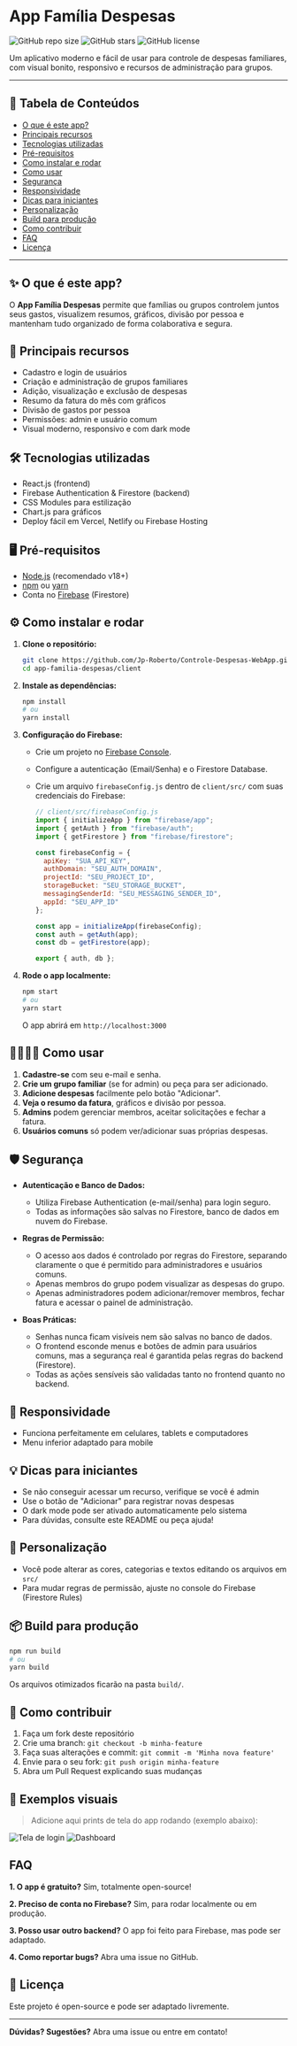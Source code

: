 # App Família Despesas

![GitHub repo size](https://img.shields.io/github/repo-size/Jp-Roberto/Controle-Despesas-WebApp)
![GitHub stars](https://img.shields.io/github/stars/Jp-Roberto/Controle-Despesas-WebApp?style=social)
![GitHub license](https://img.shields.io/github/license/Jp-Roberto/Controle-Despesas-WebApp)

Um aplicativo moderno e fácil de usar para controle de despesas familiares, com visual bonito, responsivo e recursos de administração para grupos.

---

## 📑 Tabela de Conteúdos
- [O que é este app?](#-o-que-é-este-app)
- [Principais recursos](#-principais-recursos)
- [Tecnologias utilizadas](#-tecnologias-utilizadas)
- [Pré-requisitos](#️-pré-requisitos)
- [Como instalar e rodar](#️-como-instalar-e-rodar)
- [Como usar](#-como-usar)
- [Segurança](#️-segurança)
- [Responsividade](#-responsividade)
- [Dicas para iniciantes](#-dicas-para-iniciantes)
- [Personalização](#-personalização)
- [Build para produção](#-build-para-produção)
- [Como contribuir](#-como-contribuir)
- [FAQ](#faq)
- [Licença](#-licença)

---

## ✨ O que é este app?

O **App Família Despesas** permite que famílias ou grupos controlem juntos seus gastos, visualizem resumos, gráficos, divisão por pessoa e mantenham tudo organizado de forma colaborativa e segura.

## 🚀 Principais recursos
- Cadastro e login de usuários
- Criação e administração de grupos familiares
- Adição, visualização e exclusão de despesas
- Resumo da fatura do mês com gráficos
- Divisão de gastos por pessoa
- Permissões: admin e usuário comum
- Visual moderno, responsivo e com dark mode

## 🛠️ Tecnologias utilizadas
- React.js (frontend)
- Firebase Authentication & Firestore (backend)
- CSS Modules para estilização
- Chart.js para gráficos
- Deploy fácil em Vercel, Netlify ou Firebase Hosting

## 🖥️ Pré-requisitos
- [Node.js](https://nodejs.org/) (recomendado v18+)
- [npm](https://www.npmjs.com/) ou [yarn](https://yarnpkg.com/)
- Conta no [Firebase](https://firebase.google.com/) (Firestore)

## ⚙️ Como instalar e rodar

1. **Clone o repositório:**
   ```bash
   git clone https://github.com/Jp-Roberto/Controle-Despesas-WebApp.git
   cd app-familia-despesas/client
   ```

2. **Instale as dependências:**
   ```bash
   npm install
   # ou
   yarn install
   ```

3. **Configuração do Firebase:**
   - Crie um projeto no [Firebase Console](https://console.firebase.google.com/).
   - Configure a autenticação (Email/Senha) e o Firestore Database.
   - Crie um arquivo `firebaseConfig.js` dentro de `client/src/` com suas credenciais do Firebase:

     ```javascript
     // client/src/firebaseConfig.js
     import { initializeApp } from "firebase/app";
     import { getAuth } from "firebase/auth";
     import { getFirestore } from "firebase/firestore";

     const firebaseConfig = {
       apiKey: "SUA_API_KEY",
       authDomain: "SEU_AUTH_DOMAIN",
       projectId: "SEU_PROJECT_ID",
       storageBucket: "SEU_STORAGE_BUCKET",
       messagingSenderId: "SEU_MESSAGING_SENDER_ID",
       appId: "SEU_APP_ID"
     };

     const app = initializeApp(firebaseConfig);
     const auth = getAuth(app);
     const db = getFirestore(app);

     export { auth, db };
     ```

4. **Rode o app localmente:**
   ```bash
   npm start
   # ou
   yarn start
   ```
   O app abrirá em `http://localhost:3000`

## 👨‍👩‍👧‍👦 Como usar

1. **Cadastre-se** com seu e-mail e senha.
2. **Crie um grupo familiar** (se for admin) ou peça para ser adicionado.
3. **Adicione despesas** facilmente pelo botão "Adicionar".
4. **Veja o resumo da fatura**, gráficos e divisão por pessoa.
5. **Admins** podem gerenciar membros, aceitar solicitações e fechar a fatura.
6. **Usuários comuns** só podem ver/adicionar suas próprias despesas.

## 🛡️ Segurança

- **Autenticação e Banco de Dados:**
  - Utiliza Firebase Authentication (e-mail/senha) para login seguro.
  - Todas as informações são salvas no Firestore, banco de dados em nuvem do Firebase.

- **Regras de Permissão:**
  - O acesso aos dados é controlado por regras do Firestore, separando claramente o que é permitido para administradores e usuários comuns.
  - Apenas membros do grupo podem visualizar as despesas do grupo.
  - Apenas administradores podem adicionar/remover membros, fechar fatura e acessar o painel de administração.

- **Boas Práticas:**
  - Senhas nunca ficam visíveis nem são salvas no banco de dados.
  - O frontend esconde menus e botões de admin para usuários comuns, mas a segurança real é garantida pelas regras do backend (Firestore).
  - Todas as ações sensíveis são validadas tanto no frontend quanto no backend.

## 📱 Responsividade
- Funciona perfeitamente em celulares, tablets e computadores
- Menu inferior adaptado para mobile

## 💡 Dicas para iniciantes
- Se não conseguir acessar um recurso, verifique se você é admin
- Use o botão de "Adicionar" para registrar novas despesas
- O dark mode pode ser ativado automaticamente pelo sistema
- Para dúvidas, consulte este README ou peça ajuda!

## 📝 Personalização
- Você pode alterar as cores, categorias e textos editando os arquivos em `src/`
- Para mudar regras de permissão, ajuste no console do Firebase (Firestore Rules)

## 📦 Build para produção
```bash
npm run build
# ou
yarn build
```
Os arquivos otimizados ficarão na pasta `build/`.

## 🤝 Como contribuir
1. Faça um fork deste repositório
2. Crie uma branch: `git checkout -b minha-feature`
3. Faça suas alterações e commit: `git commit -m 'Minha nova feature'`
4. Envie para o seu fork: `git push origin minha-feature`
5. Abra um Pull Request explicando suas mudanças

## 📸 Exemplos visuais
> Adicione aqui prints de tela do app rodando (exemplo abaixo):

![Tela de login](https://user-images.githubusercontent.com/0000000/000000000-00000000-0000-0000-0000-000000000000.png)
![Dashboard](https://user-images.githubusercontent.com/0000000/000000000-00000000-0000-0000-0000-000000000000.png)

## FAQ
**1. O app é gratuito?**
Sim, totalmente open-source!

**2. Preciso de conta no Firebase?**
Sim, para rodar localmente ou em produção.

**3. Posso usar outro backend?**
O app foi feito para Firebase, mas pode ser adaptado.

**4. Como reportar bugs?**
Abra uma issue no GitHub.

## 📄 Licença
Este projeto é open-source e pode ser adaptado livremente.

---

**Dúvidas? Sugestões?**
Abra uma issue ou entre em contato!
